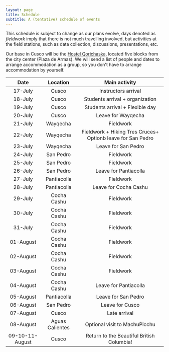 ```yaml
---
layout: page
title: Schedule
subtitle: A (tentative) schedule of events
---
```


This schedule is subject to change as our plans evolve, days denoted as _fieldwork_ imply that there is not much travelling involved, 
but activities at the field stations, such as data collection, discussions, presentations, etc.

Our base in Cusco will be the [Hostel Qorichaska](http://www.qorichaskaperu.com), located five blocks from the city center (Plaza de Armas). 
We will send a list of people and dates to arrange accommodation as a group, so you don't have to arrange accommodation by yourself.



| Date | Location | Main activity |
| :----: | :----: | :-------: |
| 17-July | Cusco | Instructors arrival |
| 18-July | Cusco | Students arrival + organization |
| 19-July | Cusco | Students arrival + Flexible day |
| 20-July | Cusco | Leave for Wayqecha |
| 21-July | Wayqecha | Fieldwork |
| 22-July | Wayqecha | Fieldwork + Hiking Tres Cruces+ Optionb leave for San Pedro|
| 23-July | Wayqecha | Leave for San Pedro |
| 24-July | San Pedro | Fieldwork |
| 25-July | San Pedro | Fieldwork |
| 26-July | San Pedro | Leave for Pantiacolla |
| 27-July | Pantiacolla | Fieldwork |
| 28-July | Pantiacolla | Leave for Cocha Cashu |
| 29-July | Cocha Cashu | Fieldwork |
| 30-July | Cocha Cashu | Fieldwork |
| 31-July | Cocha Cashu | Fieldwork |
| 01-August | Cocha Cashu | Fieldwork |
| 02-August | Cocha Cashu | Fieldwork | 
| 03-August | Cocha Cashu | Fieldwork |
| 04-August| Cocha Cashu | Leave for Pantiacolla |
| 05-August| Pantiacolla | Leave for San Pedro |
| 06-August| San Pedro | Leave for Cusco |
| 07-August| Cusco |Late arrival|
| 08-August| Aguas Calientes |Optional visit to  MachuPicchu |
| 09-10-11-August| Cusco | Return to the Beautiful British Columbia! |

